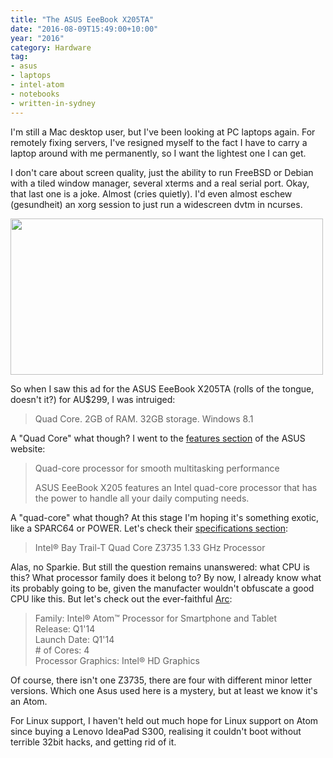 ```yaml
---
title: "The ASUS EeeBook X205TA"
date: "2016-08-09T15:49:00+10:00"
year: "2016"
category: Hardware
tag:
- asus
- laptops
- intel-atom
- notebooks
- written-in-sydney
---
```

I'm still a Mac desktop user, but I've been looking at PC laptops again. For remotely fixing servers, I've resigned myself to the fact I have to carry a laptop around with me permanently, so I want the lightest one I can get.

I don't care about screen quality, just the ability to run FreeBSD or Debian with a tiled window manager, several xterms and a real serial port. Okay, that last one is a joke. Almost (cries quietly). I'd even almost eschew (gesundheit) an xorg session to just run a widescreen dvtm in ncurses.

<p><img src="https://rubenerd.com/files/2016/asus-lettersoup-laptop.jpg" srcset="https://rubenerd.com/files/2016/asus-lettersoup-laptop.jpg 1x, https://rubenerd.com/files/2016/asus-lettersoup-laptop@2x.jpg 2x" alt="" style="width:500px; height:250px;" /></p>

So when I saw this ad for the ASUS EeeBook X205TA (rolls of the tongue, doesn't it?) for AU$299, I was intruiged:

> Quad Core. 2GB of RAM. 32GB storage. Windows 8.1

A "Quad Core" what though? I went to the [features section] of the ASUS website:

> Quad-core processor for smooth multitasking performance
>
> ASUS EeeBook X205 features an Intel quad-core processor that has the power to handle all your daily computing needs.

A "quad-core" what though? At this stage I'm hoping it's something exotic, like a SPARC64 or POWER. Let's check their [specifications section]:

> Intel® Bay Trail-T Quad Core Z3735 1.33 GHz Processor

Alas, no Sparkie. But still the question remains unanswered: what CPU is this? What processor family does it belong to? By now, I already know what its probably going to be, given the manufacter wouldn't obfuscate a good CPU like this. But let's check out the ever-faithful [Arc]:

> Family: Intel® Atom™ Processor for Smartphone and Tablet  
> Release: Q1'14  
> Launch Date: Q1'14  
> \# of Cores: 4  
> Processor Graphics: Intel® HD Graphics

Of course, there isn't one Z3735, there are four with different minor letter versions. Which one Asus used here is a mystery, but at least we know it's an Atom.

For Linux support, I haven't held out much hope for Linux support on Atom since buying a Lenovo IdeaPad S300, realising it couldn't boot without terrible 32bit hacks, and getting rid of it.

[features section]: https://www.asus.com/au/Notebooks/ASUS_EeeBook_X205TA/
[specifications section]: https://www.asus.com/au/Notebooks/ASUS_EeeBook_X205TA/specifications/
[Arc]: http://ark.intel.com/search?q=Z3735

